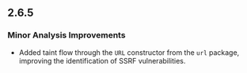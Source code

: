 ## 2.6.5

### Minor Analysis Improvements

* Added taint flow through the `URL` constructor from the `url` package, improving the identification of SSRF vulnerabilities.
